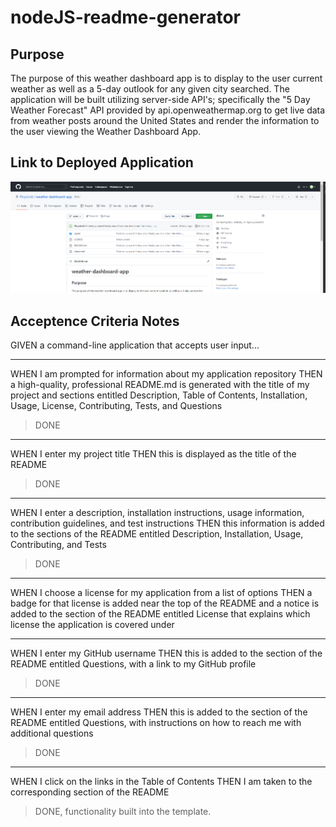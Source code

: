 # nodeJS-readme-generator

## Purpose

The purpose of this weather dashboard app is to display to the user current weather as well as a 5-day outlook for any given city searched.  The application will be built utilizing server-side API's; specifically the "5 Day Weather Forecast" API provided by api.openweathermap.org to get live data from weather posts around the United States and render the information to the user viewing the Weather Dashboard App.

## Link to Deployed Application

![Alt text](https://github.com/Pkrysinski/weather-dashboard-app/blob/main/assets/images/github-screenshot.PNG)

## Acceptence Criteria Notes

GIVEN a command-line application that accepts user input...

- - - - -
WHEN I am prompted for information about my application repository
THEN a high-quality, professional README.md is generated with the title of my project and sections entitled Description, Table of Contents, Installation, Usage, License, Contributing, Tests, and Questions
>DONE

- - - - -
WHEN I enter my project title
THEN this is displayed as the title of the README
>DONE

- - - - -
WHEN I enter a description, installation instructions, usage information, contribution guidelines, and test instructions
THEN this information is added to the sections of the README entitled Description, Installation, Usage, Contributing, and Tests
>DONE

- - - - -
WHEN I choose a license for my application from a list of options
THEN a badge for that license is added near the top of the README and a notice is added to the section of the README entitled License that explains which license the application is covered under

- - - - -
WHEN I enter my GitHub username
THEN this is added to the section of the README entitled Questions, with a link to my GitHub profile
>DONE

- - - - -
WHEN I enter my email address
THEN this is added to the section of the README entitled Questions, with instructions on how to reach me with additional questions
>DONE

- - - - -
WHEN I click on the links in the Table of Contents
THEN I am taken to the corresponding section of the README
>DONE, functionality built into the template.
